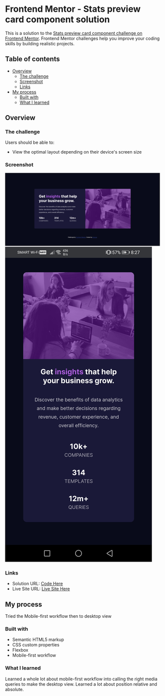 # Frontend Mentor - Stats preview card component solution

This is a solution to the [Stats preview card component challenge on Frontend Mentor](https://www.frontendmentor.io/challenges/stats-preview-card-component-8JqbgoU62). Frontend Mentor challenges help you improve your coding skills by building realistic projects. 

## Table of contents

- [Overview](#overview)
  - [The challenge](#the-challenge)
  - [Screenshot](#screenshot)
  - [Links](#links)
- [My process](#my-process)
  - [Built with](#built-with)
  - [What I learned](#what-i-learned)


## Overview

### The challenge

Users should be able to:

- View the optimal layout depending on their device's screen size

### Screenshot

![](./images/screenshot.png)
![](./images/screenshot-mobile.jpg)

### Links

- Solution URL: [Code Here](https://github.com/stravse/frontendMentor-Stats-preview-card-component)
- Live Site URL: [Live Site Here](https://stravse.github.io/frontendMentor-Stats-preview-card-component/)

## My process
Tried the Mobile-first workflow then to desktop view

### Built with

- Semantic HTML5 markup
- CSS custom properties
- Flexbox
- Mobile-first workflow



### What I learned

Learned a whole lot about mobile-first workflow into calling the right media queries to make the desktop view. Learned a lot about position relative and absolute.
